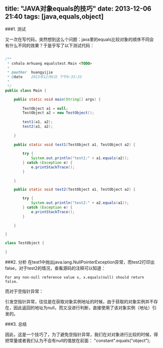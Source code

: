 title:  "JAVA对象equals的技巧"
date:  2013-12-06 21:40
tags: [java,equals,object]
---

###1.	测试

又一次在写代码，突然想到这么个问题：java里的equals比较对象的顺序不同会有什么不同的效果？于是乎写了以下测试代码：

```java

/**
 * cnhalo.mrhuang.equalstest.Main <TODO>
 *
 * @author	huangyijie
 * @date	2013年12月6日 下午9:33:33
 * 
 */
public class Main {

	public static void main(String[] args) {
		
		TestObject a1 = null;
		TestObject a2 = new TestObject();
		
		test1(a1, a2);
		test2(a1, a2);
	
	}
	
	public static void test1(TestObject a1, TestObject a2) {
		
		try {
			System.out.println("test1:" + a1.equals(a2));
		} catch (Exception e) {
			e.printStackTrace();
		}
	
	}

	public static void test2(TestObject a1, TestObject a2) {

		try {
			System.out.println("test2:" + a2.equals(a1));
		} catch (Exception e) {
			e.printStackTrace();
		}
		
	}

}

class TestObject {
	
}

```

###2.	分析
在test1中抛出java.lang.NullPointerException异常，而test2打印出false，对于test2的情况，查看源码的注释可以知道：

	For any non-null reference value x, x.equals(null) should return false.

而对于空指针异常：

引发空指针异常，往往是在获取对象实例地址的时候，由于获取的对象实例并不存在，因此返回的地址为null，而又没进行判断，直接使用了该对象实例（地址）引发的。

###3.	总结

因此，这是一个技巧了，为了避免空指针异常，我们在对对象进行比较的时候，得把常量或者我们认为不会有null的值放在前面： "constant".equals("object");
